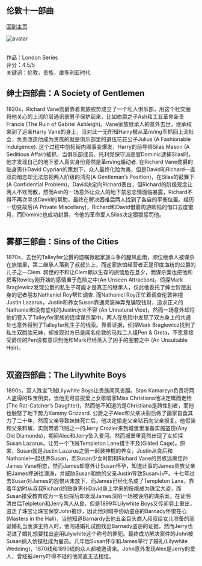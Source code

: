 ## 伦敦十一部曲
[回到主页](https://boheme130.github.io/Fiction.git.io/)

![avatar](https://cdna.artstation.com/p/assets/images/images/017/753/690/large/harry-grace-all-3-covers.jpg?1557227031)
<br>
<br>

作品：London Series<br>
评分：4.5/5<br>
关键词：伦敦，贵族，维多利亚时代


## 绅士四部曲：A Society of Gentlemen
1820s，Richard Vane勋爵靠着贵族权势成立了一个私人俱乐部，用这个社交圈将他关心的上流阶层通讯录男子保护起来，比如伯爵之子Ash和工业革命新贵Francis (The Ruin of Gabriel Ashleigh)。Vane家族继承人的意外去世，继承权来到了远亲Harry Vane的身上，当对此一无所知Harry被从革m/ing军抓回上流社会，负责改造他成为贵族的就是俱乐部里的退伍花花公子Julius (A Fashionable Indulgence). 这个过程中凯拓街内阁事变爆发，Harry的前导师Silas Mason (A Seditious Affair)被抓，当俱乐部成员、托利党保守派高官Dominic逮捕Silas时，他才发现自己的地下爱人真实身份竟然是革m/ing煽动者. 在Richard Vane勋爵的贴身男仆David Cyprian的策划下，众人最终化险为夷，但是David和Richard一直双向暗恋却无法忽视两人阶级的鸿沟(A Gentleman’s Position)，在Silas的鼓舞下(A Confidential Problem)，David决定向Richard表白，但Richard的阶级观念让两人不欢而散，然而Ash的一场意外让众人的地下禁忌恋情面临暴露，Richard不得不再次寻求David的帮助，最终在解决困难后两人找到了各自的平衡位置。经历一切变故后(A Private Miscellany)，Richard和David借着周游欧陆的借口去度蜜月，而Dominic也成功封爵，令他的革命爱人Silas决定狠狠惩罚他。 <br> <br>

## 雾都三部曲：Sins of the Cities
1870s，去世的Talleyfer公爵的遗嘱掀起家族斗争的腥风血雨，顺位继承人被谋杀在旅馆里，第二继承人落到了叔叔头上，而这家旅馆经营者正是印度血统的公爵的儿子之一Clem. 叔侄的不和让Clem赖以生存的旅馆危在旦夕，而谋杀案也把他和房客Rowley刚开始的感情置于危险之中(An Unseen Attraction)。侦探Mark Braglewicz发现公爵的私生子可能才是真正的继承人，仅此他委托了绅士阶层出身的记者朋友Nathaniel Roy帮忙调查. 而Nathaniel Roy正忙着调查伦敦神棍Justin Lazarus，Justin和养女Susan靠通灵装神弄鬼骗取钱财，追求正义的Nathaniel和没有底线的Justin水火不容 (An Unnatural Vice)，然而一场意外却将他们卷入了Talleyfer家族的连续谋杀案中。两人在危险中发现了双方身上的共通处也意外得到了Talleyfer私生子的线索。靠着证据，侦探Mark Braglewicz找到了私生双胞胎兄妹，却发现对方已是闻名伦敦的马戏二人组Pen & Greta，不愿意接受爵位的Pen没有意识到他和Mark已经落入了凶手的圈套之中 (An Unsuitable Heir)。<br> <br>


## 双盗四部曲：The Lilywhite Boys
1890s，双人珠宝飞贼Lilywhite Boys让贵族闻风丧胆。Stan Kamarzyn负责将两人盗得的珠宝倒卖，当他无可自拔爱上女歌唱家Miss Christiana他决定铤而走险 (The Rat-Catcher’s Daughter)，然而他不知道的是Christiana是跨性别者，而他也触怒了地下势力Kammy Grizzard. 公爵之子Alec和父亲决裂后做了画家自食其力了二十年，然而父亲导致妹妹死亡后，他决定偷走父亲钻石向父亲报复。他假装和父亲和解，实则带着飞贼之一的Jerry Crozier来到城堡里准备实施盗窃(Any Old Diamonds)，期间Alec和Jerry坠入爱河。然而城堡里竟然出现了女侦探Susan Lazarus，让另一个飞贼Templeton Lane措手不及(Gilded Cage)。原来，Susan就是Justin Lazarus之前一起装神棍的养女，Justin从良后和Nathaniel一起抚养Susan，而Susan少女时期和Richard Vane的贵族远房侄孙James Vane相恋，然而James却意外让Susan怀孕，知道此事的James贵族父亲把James押送往澳洲，并威胁Susan和她的父亲Justin导致Susan小产。十七年过去Susan对James的怨恨从未放下，而James已经化名成了Templeton Lane，靠着年幼时从叔叔Richard的贴身男仆David身上学来的技能成为珠宝大盗，而Susan接受教育成为一名侦探后却发现James深陷一场被诬陷的谋杀案。在证明清白后Telpleton和Jerry两人从良，但是1899年Lilywhite Boys又传闻卷土重出，盗走了珠宝让珠宝保安John被炒，因此他对暗中协助盗窃的Barnady怀恨在心 (Masters in the Hall)，当他知道Barnardy去他五金巨头商人叔叔给女儿准备的圣诞婚礼当表演主持人时，他闯进婚礼试图找出Barnady盗窃的证据，然而Jerry也混进了婚礼想要找出盗用Lilywhite这个称号的罪犯。最终成功解决案件的John被Susan纳入侦探社成为雇员。几年后Susan怀孕和James举行了婚礼(Lilywhite Wedding)，1870线和1890线的众人都被邀请来。John意外发现Alex是Jerry的爱人，曾经被Jerry吓得不轻的他简直无法相信。
